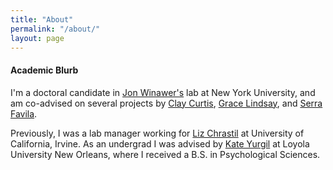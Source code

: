 ```yaml
---
title: "About"
permalink: "/about/"
layout: page
---
```


#### Academic Blurb
I'm a doctoral candidate in [Jon Winawer's](https://wp.nyu.edu/winawerlab/) lab at New York University, and am co-advised on several projects by [Clay Curtis](https://www.clayspacelab.com/), [Grace Lindsay](https://lindsay-lab.github.io/), and [Serra Favila](https://sites.brown.edu/favila-lab/).

Previously, I was a lab manager working for [Liz Chrastil](https://faculty.sites.uci.edu/spatialneuro/) at University of California, Irvine. As an undergrad I was advised by [Kate Yurgil](https://www.loyno.edu/academics/faculty-and-staff-directory/kate-yurgil) at Loyola University New Orleans, where I received a B.S. in Psychological Sciences.
